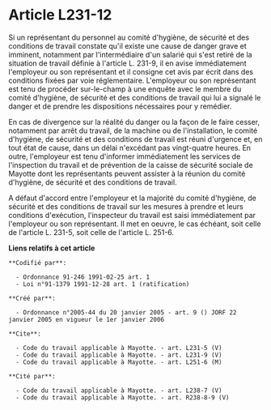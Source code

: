 # Article L231-12

Si un représentant du personnel au comité d'hygiène, de sécurité et des conditions de travail constate qu'il existe une cause
de danger grave et imminent, notamment par l'intermédiaire d'un salarié qui s'est retiré de la situation de travail définie à
l'article L. 231-9, il en avise immédiatement l'employeur ou son représentant et il consigne cet avis par écrit dans des
conditions fixées par voie réglementaire. L'employeur ou son représentant est tenu de procéder sur-le-champ à une enquête
avec le membre du comité d'hygiène, de sécurité et des conditions de travail qui lui a signalé le danger et de prendre les
dispositions nécessaires pour y remédier.

En cas de divergence sur la réalité du danger ou la façon de le faire cesser, notamment par arrêt du travail, de la machine
ou de l'installation, le comité d'hygiène, de sécurité et des conditions de travail est réuni d'urgence et, en tout état de
cause, dans un délai n'excédant pas vingt-quatre heures. En outre, l'employeur est tenu d'informer immédiatement les services
de l'inspection du travail et de prévention de la caisse de sécurité sociale de Mayotte dont les représentants peuvent
assister à la réunion du comité d'hygiène, de sécurité et des conditions de travail.

A défaut d'accord entre l'employeur et la majorité du comité d'hygiène, de sécurité et des conditions de travail sur les
mesures à prendre et leurs conditions d'exécution, l'inspecteur du travail est saisi immédiatement par l'employeur ou son
représentant. Il met en oeuvre, le cas échéant, soit celle de l'article L. 231-5, soit celle de l'article L. 251-6.

**Liens relatifs à cet article**

	**Codifié par**:

	  - Ordonnance 91-246 1991-02-25 art. 1
	  - Loi n°91-1379 1991-12-28 art. 1 (ratification)

	**Créé par**:

	  - Ordonnance n°2005-44 du 20 janvier 2005 - art. 9 () JORF 22 janvier 2005 en vigueur le 1er janvier 2006

	**Cite**:

	  - Code du travail applicable à Mayotte. - art. L231-5 (V)
	  - Code du travail applicable à Mayotte. - art. L231-9 (V)
	  - Code du travail applicable à Mayotte. - art. L251-6 (M)

	**Cité par**:

	  - Code du travail applicable à Mayotte. - art. L238-7 (V)
	  - Code du travail applicable à Mayotte. - art. R238-8-9 (V)
